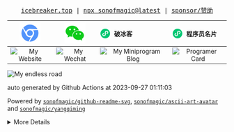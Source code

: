 <p align="center">
  <samp>
  <a href="https://icebreaker.top" target="_blank">icebreaker.top</a> |
  <a href="https://www.npmjs.com/package/sonofmagic" target="_blank">npx sonofmagic@latest</a> |
  <a href="https://github.com/sonofmagic/sponsors" target="_blank">sponsor/赞助</a>
  </samp>
</p>

|                 <a href="https://www.icebreaker.top/" target="_blank"><img src="assets/svg/chorme.svg" alt="Website Icon" /></a>                 |                               <a href="https://u.wechat.com/EAVzgOGBnATKcePfVWr_QyQ" target="_blank"><img src="assets/svg/wechat.svg" alt="Wechat Icon" /></a>                               |                         <div style="display: flex;align-items: center;"><img width="24" style="margin-right:8px" src="assets/svg/weapp.svg" alt="Wechat Miniprogram Icon" />破冰客</div>                         |                                          <div style="display: flex;align-items: center;"> <img width="24" style="margin-right:8px" src="assets/svg/weapp.svg" alt="Wechat Icon" />程序员名片 </div>                                          |
| :----------------------------------------------------------------------------------------------------------------------------------------------: | :------------------------------------------------------------------------------------------------------------------------------------------------------------------------------------------: | :-----------------------------------------------------------------------------------------------------------------------------------------------------------------------------------------------------------: | :-------------------------------------------------------------------------------------------------------------------------------------------------------------------------------------------------------------------------------------: |
| <img width="160" height="160" src="https://github-readme-svg.vercel.app/api/v1/svg/qrcode?value=https://www.icebreaker.top/" alt="My Website" /> | <img width="160" height="160" src="https://github-readme-svg.vercel.app/api/v1/svg/qrcode?value=https://u.wechat.com/EAVzgOGBnATKcePfVWr_QyQ&type=circle&posColor=%23000" alt="My Wechat" /> | <img width="160" height="160" src="https://github-readme-svg.vercel.app/api/v1/svg/qrcode?value=https://mp.weixin.qq.com/a/~QCyvHLpi7gWkTTw_D45LNg~~&type=image&posColor=%23000" alt="My Miniprogram Blog" /> | <img width="160" height="160" src="https://github-readme-svg.vercel.app/api/v1/svg/qrcode?value=https://mp.weixin.qq.com/a/~wCmPXG4P6LVtnyOobH53KQ~~&type=func&qrcodeType=round&posType=planet&posColor=%23000" alt="Programer Card" /> |

<img src="https://github-readme-svg.vercel.app/api/v1/svg/road?cartype=normal&p=center" alt="My endless road" />

auto generated by Github Actions at 2023-09-27 01:11:03

Powered by [`sonofmagic/github-readme-svg`](https://github.com/sonofmagic/github-readme-svg), [`sonofmagic/ascii-art-avatar`](https://github.com/sonofmagic/ascii-art-avatar) and [`sonofmagic/yangqiming`](https://github.com/sonofmagic/yangqiming)

<details>

<summary>More Details</summary>

```
 _   _  _____  _____     
| | | ||_   _|/  __ \  _ 
| | | |  | |  | /  \/ (_)
| | | |  | |  | |        
| |_| |  | |  | \__/\  _ 
 \___/   \_/   \____/ (_)
                         
                         
 _____  _____  _____  _____          _____  _____          _____  ______
/ __  \|  _  |/ __  \|____ |        |  _  ||  _  |        / __  \|___  /
`' / /'| |/' |`' / /'    / / ______ | |/' || |_| | ______ `' / /'   / / 
  / /  |  /| |  / /      \ \|______||  /| |\____ ||______|  / /    / /  
./ /___\ |_/ /./ /___.___/ /        \ |_/ /.___/ /        ./ /___./ /   
\_____/ \___/ \_____/\____/          \___/ \____/         \_____/\_/
```

<!-- ![Shit happens](https://github-readme-svg.vercel.app/api/v1/svg/captcha?value=Shit%20happens&n=30&w=400) -->

<a href="https://www.icebreaker.top/" target="_blank">![My Home Page](https://github-readme-svg.vercel.app/api/v1/svg/captcha?value=Click%20here!%20https://icebreaker.top/&n=0&w=600)</a>

</details>
